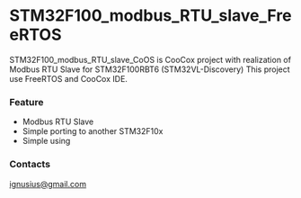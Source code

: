 # STM32F100_modbus_RTU_slave_FreeRTOS #

STM32F100_modbus_RTU_slave_CoOS is CooCox project with realization of Modbus RTU Slave for STM32F100RBT6 (STM32VL-Discovery)
This project use FreeRTOS and CooCox IDE.

### Feature ###

* Modbus RTU Slave
* Simple porting to another STM32F10x
* Simple using

### Contacts ###
ignusius@gmail.com